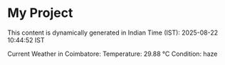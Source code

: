 # My Project

This content is dynamically generated in Indian Time (IST): 2025-08-22 10:44:52 IST


Current Weather in Coimbatore:
Temperature: 29.88 °C
Condition: haze
